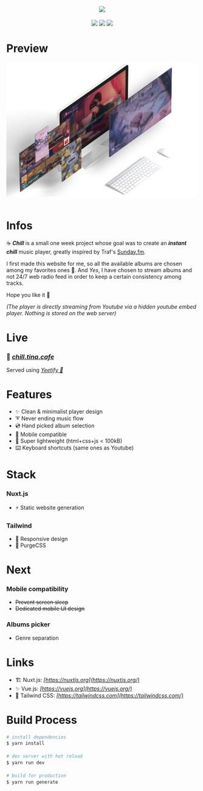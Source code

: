 
<p align="center">
    <img src="https://emojipedia-us.s3.dualstack.us-west-1.amazonaws.com/thumbs/120/microsoft/209/hot-beverage_2615.png"/>
    <br/>
    <br/>
    <img src="https://img.shields.io/badge/nuxt.js--00C58E?style=for-the-badge&logo=nuxt.js"/>
    <img src="https://img.shields.io/badge/vue--4FC08D?style=for-the-badge&logo=vue.js"/>
    <img src="https://img.shields.io/badge/tailwind--38B2AC?style=for-the-badge&logo=tailwind%20css"/>
</p>

# Preview
<p align="center">
    <img src="./.github/thumbnails.png"/>
    <br/>
    <br/>
</p>

# Infos

☕ ***Chill*** is a small one week project whose goal was to create an ***instant chill*** music player, greatly inspired by Traf's [Sunday.fm](https://sunday.fm/).

I first made this website for me, so all the available albums are chosen among my favorites ones 🎵. And *Yes*, I have chosen to stream albums and not 24/7 web radio feed in order to keep a certain consistency among tracks. 

Hope you like it 💖

*(The player is directly streaming from Youtube via a hidden youtube embed player. Nothing is stored on the web server)*

# Live

### 🔗 ***[chill.tina.cafe](http://chill.tina.cafe/)***
Served using *[Yeetify 💨](https://github.com/tinawng/yeetify)*

# Features
- ✨ Clean & minimalist player design
- ➰ Never ending music flow
- 💿 Hand picked album selection
- 📱 Mobile compatible
- 💨 Super lightweight (html+css+js < 100kB)
- ⌨️ Keyboard shortcuts (same ones as Youtube)

# Stack

### Nuxt.js
- ⚡️ Static website generation
### Tailwind
- 💄 Responsive design
- 🎨 PurgeCSS

# Next

### Mobile compatibility
- ~~Prevent screen sleep~~
- ~~Dedicated mobile UI design~~

### Albums picker
- Genre separation

# Links

- 🏗️ Nuxt.js: *[https://nuxtjs.org](https://nuxtjs.org/)*
- ✨ Vue.js: *[https://vuejs.org](https://vuejs.org/)*
- 💄 Tailwind CSS: *[https://tailwindcss.com](https://tailwindcss.com/)*

# Build Process

```bash
# install dependencies
$ yarn install

# dev server with hot reload
$ yarn run dev

# build for production
$ yarn run generate
```
